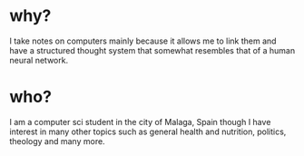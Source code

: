 # why?
I take notes on computers mainly because it allows me to link them and have a structured thought system that somewhat resembles that of a human neural network.
# who?
I am a computer sci student in the city of Malaga, Spain though I have interest in many other topics such as general health and nutrition, politics, theology and many more.